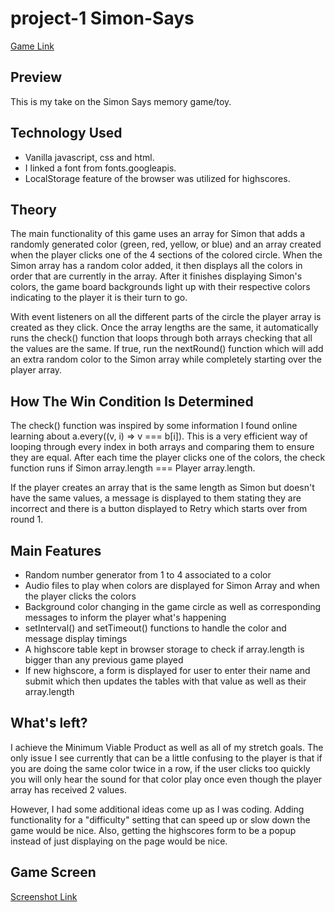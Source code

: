 # project-1   Simon-Says

[Game Link](https://lavitzlegend.github.io/)

## Preview

This is my take on the Simon Says memory game/toy.

## Technology Used

- Vanilla javascript, css and html.
- I linked a font from fonts.googleapis.
- LocalStorage feature of the browser was utilized for highscores.

## Theory

The main functionality of this game uses an array for Simon that adds a randomly generated color (green, red, yellow, or blue) and an array created when the player clicks one of the 4 sections of the colored circle. When the Simon array has a random color added, it then displays all the colors in order that are currently in the array. After it finishes displaying Simon's colors, the game board backgrounds light up with their respective colors indicating to the player it is their turn to go. 

With event listeners on all the different parts of the circle the player array is created as they click. Once the array lengths are the same, it automatically runs the check() function that loops through both arrays checking that all the values are the same. If true, run the nextRound() function which will add an extra random color to the Simon array while completely starting over the player array.
   
## How The Win Condition Is Determined

The check() function was inspired by some information I found online learning about a.every((v, i) => v === b[i]). This is a very efficient way of looping through every index in both arrays and comparing them to ensure they are equal. After each time the player clicks one of the colors, the check function runs if Simon array.length === Player array.length. 

If the player creates an array that is the same length as Simon but doesn't have the same values, a message is displayed to them stating they are incorrect and there is a button displayed to Retry which starts over from round 1.
   
## Main Features

- Random number generator from 1 to 4 associated to a color
- Audio files to play when colors are displayed for Simon Array and when the player clicks the colors
- Background color changing in the game circle as well as corresponding messages to inform the player what's happening
- setInterval() and setTimeout() functions to handle the color and message display timings
- A highscore table kept in browser storage to check if array.length is bigger than any previous game played
- If new highscore, a form is displayed for user to enter their name and submit which then updates the tables with that value as well as their array.length

## What's left?

I achieve the Minimum Viable Product as well as all of my stretch goals. The only issue I see currently that can be a little confusing to the player is that if you are doing the same color twice in a row, if the user clicks too quickly you will only hear the sound for that color play once even though the player array has received 2 values. 

However, I had some additional ideas come up as I was coding. Adding functionality for a "difficulty" setting that can speed up or slow down the game would be nice. Also, getting the highscores form to be a popup instead of just displaying on the page would be nice.

## Game Screen
[Screenshot Link](https://lavitzlegend.github.io/SimonSaysProject1.png)